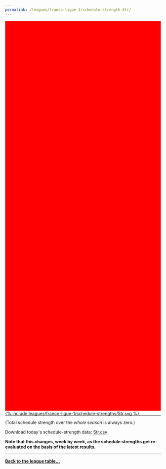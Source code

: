 ```yaml
---
permalink: /leagues/france-ligue-1/schedule-strength-Str/
---
```


<style>
.svg-wrap {
    background-color:red;
    height:0;
    padding-top:250%; /* 350px/550px */
    position: relative;
}

svg {
    background-color: white;
    height: 100%;
    display:block;
    width: 100%;
    position: absolute;
    top:0;
    left:0;
}
</style>


<div class="svg-wrap">
{% include leagues/france-ligue-1/schedule-strengths/Str.svg %}
</div>

-----

(Total schedule strength over the *whole season* is always zero.)


Download today's schedule-strength data: [Str.csv](/assets/leagues/france-ligue-1/2021/schedule-strengths/Str.csv)

**Note that this changes, week by week, as the schedule strengths get re-evaluated on the
basis of the latest results.**

-----

[**Back to the league table...**](/leagues/france-ligue-1)


